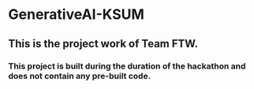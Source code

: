 # GenerativeAI-KSUM
## This is the project work of Team FTW.
### This project is built during the duration of the hackathon and does not contain any pre-built code. 
